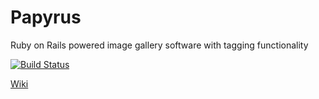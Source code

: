 # Papyrus
Ruby on Rails powered image gallery software with tagging functionality

[![Build Status](https://travis-ci.org/serdion/Papyrus.png)](https://travis-ci.org/serdion/Papyrus)

[Wiki](https://github.com/serdion/Papyrus/wiki)
